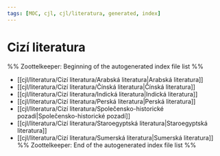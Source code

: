 ```yaml
---
tags: [MOC, cjl, cjl/literatura, generated, index]
---
```

# Cizí literatura
%% Zoottelkeeper: Beginning of the autogenerated index file list  %%
-  [[cjl/literatura/Cizí literatura/Arabská literatura|Arabská literatura]]
-  [[cjl/literatura/Cizí literatura/Čínská literatura|Čínská literatura]]
-  [[cjl/literatura/Cizí literatura/Indická literatura|Indická literatura]]
-  [[cjl/literatura/Cizí literatura/Perská literatura|Perská literatura]]
-  [[cjl/literatura/Cizí literatura/Společensko-historické pozadí|Společensko-historické pozadí]]
-  [[cjl/literatura/Cizí literatura/Staroegyptská literatura|Staroegyptská literatura]]
-  [[cjl/literatura/Cizí literatura/Sumerská literatura|Sumerská literatura]]
%% Zoottelkeeper: End of the autogenerated index file list  %%
